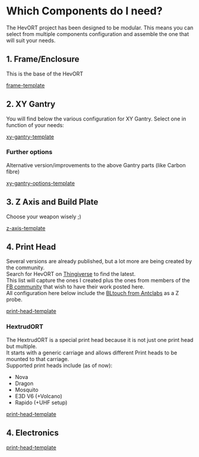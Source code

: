 # Which Components do I need?

The HevORT project has been designed to be modular. This means you can select from multiple components configuration and assemble the one that will suit your needs.

<script>
    createGridData(1, [
        {
            title: "Frame",
            image: "docs/assets/images/components/FrameThumb.png",
            description: `The bare base frame with a side electronics bay`,
            buttons: [
                {title: "Frame Hardware Map", link: "https://a360.co/3dCjsfY"},
                {title: "BOM - Web", link: "https://miragec79.github.io/HevORT/bom/BOM_Frame_ElecExt.htm"},
                {title: "BOM - Download", link: "https://miragec79.github.io/HevORT/bom/BOM_Frame_ElecExt.xlsx"},
                {title: "CAD File", link: "https://a360.co/2xUD9B9"},
            ],
        },
        {
            title: "Enclosure",
            image: "docs/assets/images/components/AcidBeeThumb.png",
            description: `The  Acid Bee Enclosure`,
            buttons: [
                {title: "Thingiverse", link: "https://www.thingiverse.com/thing:5188673"},
                {title: "BOM - Web", link: "https://miragec79.github.io/HevORT/bom/BOM_Enclosure_AcidBee.htm"},
                {title: "BOM - Download", link: "https://miragec79.github.io/HevORT/bom/BOM_Enclosure_AcidBee.xlsx"},
                {title: "CAD File", link: "https://a360.co/3HD6rlY"},
            ],
        },
    ], {gridTemplateColumns: "1fr 1fr"});
    createGridData(2, [
        {
            title: "Standard XY",
            image: "docs/assets/images/components/XYThumb.png",
            description: `This version is suited for the commonly available GT2 pulleys.
                        <br>These pulleys available from china and other location are 9mm thick and have wider flanges(lips).`,
            buttons: [
                {title: "Thingiverse", link: "https://www.thingiverse.com/thing:4184477"},
                {title: "CAD File", link: "https://a360.co/2UEaOHa"},
            ],
        },
        {
            title: "(HT) XY High Temp",
            image: "docs/assets/images/components/XYHTThumb.png",
            description: `The High Temp version of the XY gantry features 5mm bore pulleys.  These are slightly thicker (10mm) and have a narrower lips.
                        <br>Note that due to extreme compactness of some components,
                        <br>transition bushings are necessary to fit the 5mm bore onto 3mm hardware.`,
            buttons: [
                {title: "Thingiverse", link: "https://www.thingiverse.com/thing:4402495"},
                {title: "CAD File", link: "https://a360.co/3ABEubX"},
            ],
        },
        {
            title: "(HD9) XY Heavy Duty 9mm",
            image: "docs/assets/images/components/XYHD9Thumb.png",
            description: `This XY Gantry will fit on the same frame as the Standard and HT version of the XY Gantry.
                        <br>The XYHD gantry are meant for very large printers or for the ones with very high performance in mind.
                        <br><br>Featuring:
                        <br>9mm or 12mm 2GT Belt,
                        <br>Center Pulley Bore 5mm Dowell Pins,
                        <br>MGN12H instead of MGN12C and more...`,
            buttons: [
                {title: "Thingiverse", link: "https://www.thingiverse.com/thing:4629715"},
                {title: "CAD File", link: "https://a360.co/35p2MH0"},
            ],
        },
        {
            title: "(HD12) XY Heavy Duty 12mm",
            image: "docs/assets/images/components/XYHD12Thumb.png",
            description: `This XY Gantry will fit on the same frame as the Standard and HT version of the XY Gantry.
                        <br>The XYHD gantry are meant for very large printers or for the ones with very high performance in mind.
                        <br><br>Featuring:
                        <br>9mm or 12mm 2GT Belt,
                        <br>Center Pulley Bore 5mm Dowell Pins,
                        <br>MGN12H instead of MGN12C and more...`,
            buttons: [
                {title: "Thingiverse", link: "https://www.thingiverse.com/thing:4625509"},
                {title: "CAD File", link: "https://a360.co/3dxzysP"},
            ],
        },
    ]);
    createGridData(3, [
        {
            title: "(XYHT) MGN9 Carbon Fiber X-Axis",
            image: "docs/assets/images/components/OPTION_XYHT_CFX_MGN9_Thumb.jpg",
            description: `A 2020 Carbon Fiber Tube is replacing X extrusion for huge weight saving.`,
            buttons: [
                {title: "Thingiverse", link: "https://www.thingiverse.com/thing:4880808"},
                {title: "BOM - Web", link: "https://miragec79.github.io/HevORT/bom/Option_XYHT_CFX_MGN9.htm"},
                {title: "BOM - Download", link: "https://miragec79.github.io/HevORT/bom/Option_XYHT_CFX_MGN9.xlsx"},
                {title: "CAD File", link: "https://a360.co/3z3ofD8"},
            ],
        },
        {
            title: "(HD9) MGN9 Carbon Fiber X-Axis",
            image: "docs/assets/images/components/OPTION_HD9_CFX_MGN9_Thumb.jpg",
            description: `A 2020 Carbon Fiber Tube is replacing X extrusion for huge weight saving.`,
            buttons: [
                {title: "Thingiverse", link: "https://github.com/MirageC79/HevORT/tree/master/files/STL/HD9/Option_HD9_CFx"},
                {title: "BOM - Web", link: "https://miragec79.github.io/HevORT/bom/Option_HD9_CFx_MGN9.htm"},
                {title: "BOM - Download", link: "https://miragec79.github.io/HevORT/bom/Option_HD9_CFx_MGN9.xlsx"},
                {title: "CAD File", link: "https://a360.co/3ttC8sp"},
            ],
        },
        {
            title: "(HD12) MGN9 Carbon Fiber X-Axis",
            image: "docs/assets/images/components/OPTION_HD12_CFX_MGN9_Thumb.jpg",
            description: `A 2020 Carbon Fiber Tube is replacing X extrusion for huge weight saving.`,
            buttons: [
                {title: "Thingiverse", link: "https://www.thingiverse.com/thing:4886459"},
                {title: "BOM - Web", link: "https://miragec79.github.io/HevORT/bom/Option_HD12_CFx_MGN9.htm"},
                {title: "BOM - Download", link: "https://miragec79.github.io/HevORT/bom/Option_HD12_CFx_MGN9.xlsx"},
                {title: "CAD File", link: "https://a360.co/3gqVqt4"},
            ],
        },
    ]);
    createGridData(4, [
        {
            title: "ZR",
            image: "docs/assets/images/components/ZRThumb.png",
            description: `This initial version of the Self Leveling Z axis on MGN rails from the HevORT
                        <br>works just fine if you are using quality Ball screws with excellent frame alignment as well as perfect tolerances printed parts...
                        <br>Sounds impossible to get?
                        <br></br>look at V2 below :)`,
            buttons: [
                {title: "Thingiverse", link: "https://www.thingiverse.com/thing:4184059"},
                {title: "CAD File", link: "https://a360.co/3gweJiw"},
            ],
            status: "Retired"
        },
        {
            title: "ZR V2 (Wobble wings)",
            image: "docs/assets/images/components/ZRV2Thumb.png",
            description: `Some may say, get proper alignment, get quality parts, go back to lead screw... Well
                        <br<brThe size of the bed on that printer makes it quite heavy.
                        <br>Moving it down and up in a non planar printing mode will get standards lead screw to wear out pretty quick.
                        <br><br>So for the ones of us who did not win the cheap ball screw lottery,
                        <br><br>this version of ZR system introduces Z wobble management using magnets and ball bearings.
                        <br>Also a second thrust bearing was added to allow the use of a M10X1.00 nut to secure the ball screw better.`,
            buttons: [
                {title: "Thingiverse", link: "https://www.thingiverse.com/thing:4387638"},
                {title: "CAD File", link: "https://a360.co/3bSwQzF"},
            ],
        },
        {
            title: "ZR V2.5",
            image: "docs/assets/images/components/ZR_V2.5_Thumb.jpg",
            description: `Using the same Z wobble management as V2, this new version integrates
                        <br><br>2 new features:<br>First, A double row angular contact bearing is now offering better axial load support to the ball screw.
                        <br><br>Second, a quality shaft collar from Ruland is providing a better resting shoulder to the thrust bearing than the poor half lip of a thread the SFU1204 usually offers.`,
            buttons: [
                {title: "CAD File", link: ""},
                {title: "Thingiverse", link: "https://www.thingiverse.com/thing:4723500"},
                {title: "CAD File", link: "https://a360.co/3bSwQzF"},
            ],            
        },
        {
            title: "HyperCube Evolution Z Adapters",
            image: "",
            description: `_Upcoming._ This option will let you use standard <a href="https://www.thingiverse.com/thing:2254103">Hypercube Evolution from SCOTT_3D</a> Z installation to your HevORT printer.`,
            status: "TBD",
        },
    ]);
    createGridData(5, [
        {
            title: "E3D Hemera",
            image: "docs/assets/images/components/HemeraThumb.png",
            description: `Including configuration for E3D V6,
                        <br>Volcano
                        <br>and Super Volcano heatblocks.
                        <br><br>Part cooling is achieved via BerdAir system
                        .<br><br>Duct STL include on the Thingiverse page.`,
            buttons: [
                {title: "Thingiverse", link: "https://www.thingiverse.com/thing:4238471"},
                {title: "CAD File", link: "https://a360.co/2U1i6ob"},
            ],
        },
        {
            title: "BMG/Titan Aqua",
            image: "docs/assets/images/components/BMGAquaThumb.png",
            description: `This is the all metal BMG (Right Hand) paired with a Titan Aqua cooling plate,
                        <br>E3D Volcano
                        <br>and the E3D slim stepper.
                        <br><br>BLTouch and Optical endstop sensor mounts as well.`,
            buttons: [
                {title: "Thingiverse", link: "https://www.thingiverse.com/thing:4411289"},
                {title: "CAD File", link: "https://a360.co/3fY7MFT"},
            ],
        },
        {
            title: "E3D Hemera Top Mounted and SuperVolcano",
            image: "docs/assets/images/components/HemeraTopMountThumb.png",
            description: `This print head requires the use of E3D Super Volcano.
                        <br><br>Part cooling is achieved by BerdAir system.
                        <br><br>Bltouch and optical sensors are used for positioning.`,
            buttons: [
                {title: "Thingiverse", link: "https://www.thingiverse.com/thing:4556554"},
                {title: "CAD File", link: "https://a360.co/39ryl4z"},
            ],
        },
    ]);
    createGridData(6, [
        {
            title: "HextrudORT",
            image: "docs/assets/images/components/HextrudORT_CoverThumb.jpg",
            description: `Collection of multiple print heads based on the HextrudORT (Extruder + Hotend) carriage`,
            buttons: [
                {title: "HextrudORT GitHub Page", link: "https://miragec79.github.io/HextrudORT/"},
            ],
        },
    ], {gridTemplateColumns: "1fr 1fr"});
    createGridData(7, [
        {
            title: "Electronics",
            image: "docs/assets/images/components/ElectronicsThumb.jpg",
            description: `Electronics List of material for Power Management and Control Board`,
            buttons: [
                {title: "Electronics Island proposal", link: "https://www.thingiverse.com/thing:3953165"},
                {title: "BOM - Web", link: "https://miragec79.github.io/HevORT/bom/BOM_Electronics.htm"},
                {title: "BOM - Download", link: "https://miragec79.github.io/HevORT/bom/BOM_Electronics.xlsx"},
            ],
        },
    ], {gridTemplateColumns: "1fr 1fr"});
</script>

## 1. Frame/Enclosure
This is the base of the HevORT

[frame-template](../assets/templates/grid-template.md ':include')

## 2. XY Gantry
You will find below the various configuration for XY Gantry.  Select one in function of your needs:

[xy-gantry-template](../assets/templates/grid-template.md ':include')

### Further options
Alternative version/improvements to the above Gantry parts (like Carbon fibre)

[xy-gantry-options-template](../assets/templates/grid-template.md ':include')

## 3. Z Axis and Build Plate
Choose your weapon wisely ;)

[z-axis-template](../assets/templates/grid-template.md ':include')

## 4. Print Head
Several versions are already published, but a lot more are being created by the community.  
Search for HevORT on [Thingiverse](https://www.thingiverse.com/) to find the latest.  
This list will capture the ones I created plus the ones from members of the [FB community](https://www.facebook.com/groups/hevort/) that wish to have their work posted here.  
All configuration here below include the [BLtouch from Antclabs](https://www.antclabs.com/bltouch) as a Z probe.

[print-head-template](../assets/templates/grid-template.md ':include')

### HextrudORT

The HextrudORT is a special print head because it is not just one print head but multiple.  
It starts with a generic carriage and allows different Print heads to be mounted to that carriage.  
Supported print heads include (as of now):  
* Nova
* Dragon
* Mosquito
* E3D V6 (+Volcano)
* Rapido (+UHF setup)

[print-head-template](../assets/templates/grid-template.md ':include')

## 4. Electronics

[print-head-template](../assets/templates/grid-template.md ':include')